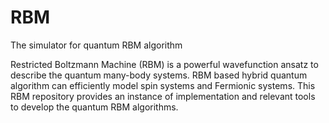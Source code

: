 # RBM
The simulator for quantum RBM algorithm

Restricted Boltzmann Machine (RBM) is a powerful wavefunction ansatz to
describe the quantum many-body systems. RBM based hybrid quantum algorithm can
efficiently model spin systems and Fermionic systems. This RBM repository
provides an instance of implementation and relevant tools to develop the quantum
RBM algorithms.
